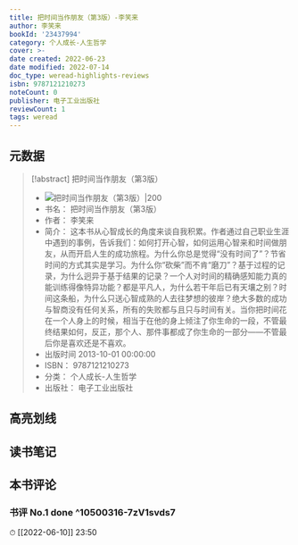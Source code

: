 ```yaml
---
title: 把时间当作朋友（第3版）-李笑来
author: 李笑来
bookId: '23437994'
category: 个人成长-人生哲学
cover: >-
date created: 2022-06-23
date modified: 2022-07-14
doc_type: weread-highlights-reviews
isbn: 9787121210273
noteCount: 0
publisher: 电子工业出版社
reviewCount: 1
tags: weread
---
```


## 元数据

> [!abstract] 把时间当作朋友（第3版）
> - ![ 把时间当作朋友（第3版）|200](https://wfqqreader-1252317822.image.myqcloud.com/cover/994/23437994/t7_23437994.jpg)
> - 书名： 把时间当作朋友（第3版）
> - 作者： 李笑来
> - 简介： 这本书从心智成长的角度来谈自我积累。作者通过自己职业生涯中遇到的事例，告诉我们：如何打开心智，如何运用心智来和时间做朋友，从而开启人生的成功旅程。为什么你总是觉得“没有时间了”？节省时间的方式其实是学习。为什么你“砍柴”而不肯“磨刀”？基于过程的记录，为什么迥异于基于结果的记录？一个人对时间的精确感知能力真的能训练得像特异功能？都是平凡人，为什么若干年后已有天壤之别？时间这条船，为什么只送心智成熟的人去往梦想的彼岸？绝大多数的成功与智商没有任何关系，所有的失败都与且只与时间有关。当你把时间花在一个人身上的时候，相当于在他的身上倾注了你生命的一段，不管最终结果如何，反正，那个人、那件事都成了你生命的一部分——不管最后你是喜欢还是不喜欢。
> - 出版时间 2013-10-01 00:00:00
> - ISBN： 9787121210273
> - 分类： 个人成长-人生哲学
> - 出版社： 电子工业出版社

## 高亮划线

## 读书笔记

## 本书评论

### 书评 No.1 done ^10500316-7zV1svds7

⏱ [[2022-06-10]] 23:50
